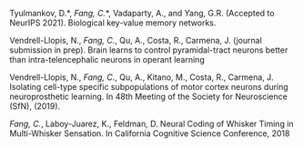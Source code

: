 ﻿
Tyulmankov, D.\*, *Fang, C.*\*, Vadaparty, A., and Yang, G.R. (Accepted to NeurIPS 2021). Biological key-value memory networks.

Vendrell-Llopis, N., *Fang, C.*, Qu, A., Costa, R., Carmena, J. (journal submission in prep). Brain learns to control pyramidal-tract neurons better than intra-telencephalic neurons in operant learning

Vendrell-Llopis, N., *Fang, C.*, Qu, A., Kitano, M., Costa, R., Carmena, J. Isolating cell-type specific subpopulations of motor cortex neurons during neuroprosthetic learning. In 48th Meeting of the Society for Neuroscience (SfN), (2019).

*Fang, C.*, Laboy-Juarez, K., Feldman, D. Neural Coding of Whisker Timing in Multi-Whisker Sensation. In California Cognitive Science Conference, 2018
